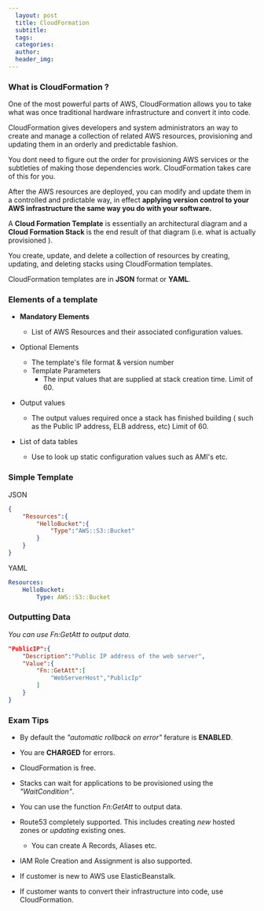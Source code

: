```yaml
---
  layout: post
  title: CloudFormation
  subtitle: 
  tags: 
  categories: 
  author: 
  header_img: 
---
```


### What is CloudFormation ?
One of the most powerful parts of AWS, CloudFormation allows you to take what was once traditional hardware infrastructure and convert it into code.

CloudFormation gives developers and system administrators an way to create and manage a collection of related AWS resources, provisioning and updating them in an orderly and predictable fashion.

You dont need to figure out the order for provisioning AWS services or the subtleties of making those dependencies work. CloudFormation takes care of this for you.

After the AWS resources are deployed, you can modify and update them in a controlled and prdictable way, in effect **applying version control to your AWS infrastructure the same way you do with your software.**

A **Cloud Formation Template** is essentially an architectural diagram and a **Cloud Formation Stack** is the end result of that diagram (i.e. what is actually provisioned ).

You create, update, and delete a collection of resources by creating, updating, and deleting stacks using CloudFormation templates.

CloudFormation templates are in **JSON** format or **YAML**.

### Elements of a template
* **Mandatory Elements**
    * List of AWS Resources and their associated configuration values.
* Optional Elements
    * The template's file format & version number
    * Template Parameters
        * The input values that are supplied at stack creation time. Limit of 60.

* Output values
    * The output values required once a stack has finished building ( such as the Public IP address, ELB address, etc) Limit of 60.

* List of data tables
    * Use to look up static configuration values such as AMI's etc.

### Simple Template
JSON
```json
{
    "Resources":{
        "HelloBucket":{
            "Type":"AWS::S3::Bucket"
        }
    }
}
```

YAML
```yaml
Resources:
    HelloBucket:
        Type: AWS::S3::Bucket
```


### Outputting Data
*You can use Fn:GetAtt to output data.*

```json
"PublicIP":{
    "Description":"Public IP address of the web server",
    "Value":{
        "Fn::GetAtt":[
            "WebServerHost","PublicIp"
        ]
    }
}
```

### Exam Tips
* By default the *"automatic rollback on error"* ferature is **ENABLED**.
* You are **CHARGED** for errors.
* CloudFormation is free.
* Stacks can wait for applications to be provisioned using the *"WaitCondition"*.
* You can use the function *Fn:GetAtt* to output data.
* Route53 completely supported. This includes creating *new* hosted zones or *updating* existing ones.
    * You can create A Records, Aliases etc.
* IAM Role Creation and Assignment is also supported.

* If customer is new to AWS use ElasticBeanstalk.
* If customer wants to convert their infrastructure into code, use CloudFormation.
